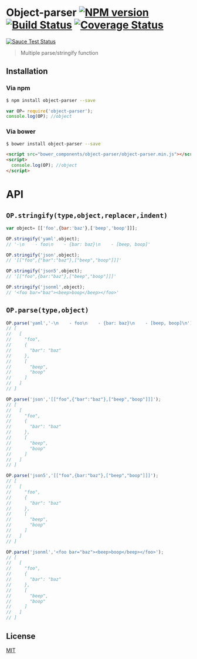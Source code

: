 # Object-parser [![NPM version][npm-image]][npm] [![Build Status][travis-image]][travis] [![Coverage Status][coveralls-image]][coveralls]

[![Sauce Test Status][sauce-image]][sauce]

> Multiple parse/stringify function

## Installation
### Via npm
```bash
$ npm install object-parser --save
```
```js
var OP= require('object-parser');
console.log(OP); //object
```

### Via bower
```bash
$ bower install object-parser --save
```
```html
<script src="bower_components/object-parser/object-parser.min.js"></script>
<script>
  console.log(OP); //object
</script>
```

# API

## `OP.stringify(type,object,replacer,indent)`
```js
var object= [['foo',{bar:'baz'},['beep','boop']]];

OP.stringify('yaml',object);
// '-\n    - foo\n    - {bar: baz}\n    - [beep, boop]'

OP.stringify('json',object);
// '[["foo",{"bar":"baz"},["beep","boop"]]]'

OP.stringify('json5',object);
// '[["foo",{bar:"baz"},["beep","boop"]]]'

OP.stringify('jsonml',object);
// '<foo bar="baz"><beep>boop</beep></foo>'
```

## `OP.parse(type,object)`
```js
OP.parse('yaml','-\n    - foo\n    - {bar: baz}\n    - [beep, boop]\n');
// [
//   [
//     "foo",
//     {
//       "bar": "baz"
//     },
//     [
//       "beep",
//       "boop"
//     ]
//   ]
// ]

OP.parse('json','[["foo",{"bar":"baz"},["beep","boop"]]]');
// [
//   [
//     "foo",
//     {
//       "bar": "baz"
//     },
//     [
//       "beep",
//       "boop"
//     ]
//   ]
// ]

OP.parse('json5','[["foo",{bar:"baz"},["beep","boop"]]]');
// [
//   [
//     "foo",
//     {
//       "bar": "baz"
//     },
//     [
//       "beep",
//       "boop"
//     ]
//   ]
// ]

OP.parse('jsonml','<foo bar="baz"><beep>boop</beep></foo>');
// [
//   [
//     "foo",
//     {
//       "bar": "baz"
//     },
//     [
//       "beep",
//       "boop"
//     ]
//   ]
// ]
```

License
---
[MIT][License]

[License]: http://59naga.mit-license.org/

[sauce-image]: http://soysauce.berabou.me/u/59798/object-parser.svg
[sauce]: https://saucelabs.com/u/59798
[npm-image]:https://img.shields.io/npm/v/object-parser.svg?style=flat-square
[npm]: https://npmjs.org/package/object-parser
[travis-image]: http://img.shields.io/travis/59naga/object-parser.svg?style=flat-square
[travis]: https://travis-ci.org/59naga/object-parser
[coveralls-image]: http://img.shields.io/coveralls/59naga/object-parser.svg?style=flat-square
[coveralls]: https://coveralls.io/r/59naga/object-parser?branch=master
